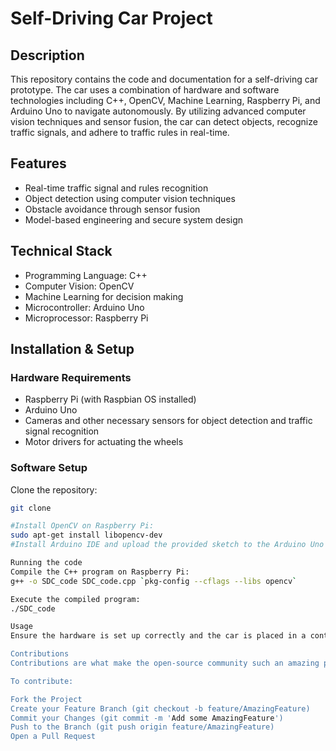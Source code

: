 # Self-Driving Car Project

## Description
This repository contains the code and documentation for a self-driving car prototype. The car uses a combination of hardware and software technologies including C++, OpenCV, Machine Learning, Raspberry Pi, and Arduino Uno to navigate autonomously. By utilizing advanced computer vision techniques and sensor fusion, the car can detect objects, recognize traffic signals, and adhere to traffic rules in real-time.

## Features
- Real-time traffic signal and rules recognition
- Object detection using computer vision techniques
- Obstacle avoidance through sensor fusion
- Model-based engineering and secure system design

## Technical Stack
- Programming Language: C++
- Computer Vision: OpenCV
- Machine Learning for decision making
- Microcontroller: Arduino Uno
- Microprocessor: Raspberry Pi

## Installation & Setup
### Hardware Requirements
- Raspberry Pi (with Raspbian OS installed)
- Arduino Uno
- Cameras and other necessary sensors for object detection and traffic signal recognition
- Motor drivers for actuating the wheels

### Software Setup
Clone the repository:
```sh
git clone 

#Install OpenCV on Raspberry Pi:
sudo apt-get install libopencv-dev
#Install Arduino IDE and upload the provided sketch to the Arduino Uno board.

Running the code
Compile the C++ program on Raspberry Pi:
g++ -o SDC_code SDC_code.cpp `pkg-config --cflags --libs opencv`

Execute the compiled program:
./SDC_code

Usage
Ensure the hardware is set up correctly and the car is placed in a controlled environment. Run the software as instructed above and monitor the car's performance. Adjust the algorithms based on observations and testing.

Contributions
Contributions are what make the open-source community such an amazing place to learn, inspire, and create. Any contributions you make are greatly appreciated.

To contribute:

Fork the Project
Create your Feature Branch (git checkout -b feature/AmazingFeature)
Commit your Changes (git commit -m 'Add some AmazingFeature')
Push to the Branch (git push origin feature/AmazingFeature)
Open a Pull Request
